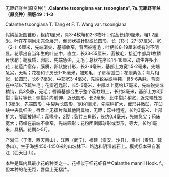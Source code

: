 无距虾脊兰(原变种)",
.**Calanthe tsoongiana var. tsoongiana**",
**7a.无距虾脊兰（原变种）图版49：1-3**

Calanthe tsoongiana T. Tang et F. T. Wang var. tsoongiana

假鳞茎近圆锥形，粗约1厘米，具3-4枚鞘和2-3枚叶；假茎长约9厘米，粗1.2厘米。叶在花期尚未完全展开，倒卵状披针形或长圆形，长（13-）27-37厘米，宽（2-）6厘米，先端渐尖，基部收窄，背面被短毛；叶柄长8-19厘米或有时不明显。花葶出自当年生的叶丛中，直立，长33-55厘米，密被毛，接近中部具1枚鳞片状鞘；鞘膜质，卵形，先端急尖，无毛；总状花序长14-16厘米，疏生许多小花；花苞片宿存，膜质，卵状披针形，长3-4毫米，基部上方宽1.5-2毫米，先端急尖，无毛；花梗和子房长1-15毫米，被短毛，子房稍弧曲；花淡紫色；萼片相似，长圆形，长6-7毫米，中部宽3-4毫米，先端锐尖或稍钝，具5-6条脉，背面在中部以下疏生毛；花瓣近匙形，长5-6毫米，中部以上宽约1.7毫米，先端锐尖或稍钝，具3条脉，无毛；唇瓣基部合生于整个蕊柱翅上，长约3毫米，基部上方3深裂；裂片等长；侧裂片向前伸，近长圆形，长2毫米，比中裂片稍宽，近先端处宽1.3毫米，先端圆形；中裂片长圆形，宽约1毫米，先端稍扩大，截形并微凹，在凹缺中央具细尖；唇盘上无褶片和其他附属物，无距；蕊柱粗短，长约3毫米，上部扩大，腹面被短毛；蕊喙小，2裂；裂片三角形，长约0.4毫米，先端急尖；药床宽大；药帽在前端不收窄，先端圆形；花粉团倒卵球形或梨形，等大，长约1毫米，具柄。花期4-5月。

产浙江（于潜、西天目山）、江西（武宁）、福建（崇安、沙县）、贵州（贵阳、梵净山）。生于海拔450-1450米的山坡林下、路边和阴湿岩石上。模式标本采自浙江（西天目山）。

本种是属内具最小花的种类之一。花相似于细花虾脊兰Calanthe mannii Hook. f., 但本种的花无距，唇盘上无褶片。
